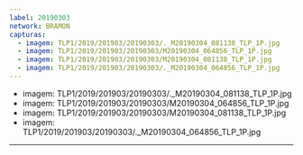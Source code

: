 ```yaml
---
label: 20190303
network: BRAMON
capturas:
  - imagem: TLP1/2019/201903/20190303/._M20190304_081138_TLP_1P.jpg
  - imagem: TLP1/2019/201903/20190303/M20190304_064856_TLP_1P.jpg
  - imagem: TLP1/2019/201903/20190303/M20190304_081138_TLP_1P.jpg
  - imagem: TLP1/2019/201903/20190303/._M20190304_064856_TLP_1P.jpg
---
```

  - imagem: TLP1/2019/201903/20190303/._M20190304_081138_TLP_1P.jpg
  - imagem: TLP1/2019/201903/20190303/M20190304_064856_TLP_1P.jpg
  - imagem: TLP1/2019/201903/20190303/M20190304_081138_TLP_1P.jpg
  - imagem: TLP1/2019/201903/20190303/._M20190304_064856_TLP_1P.jpg
---
